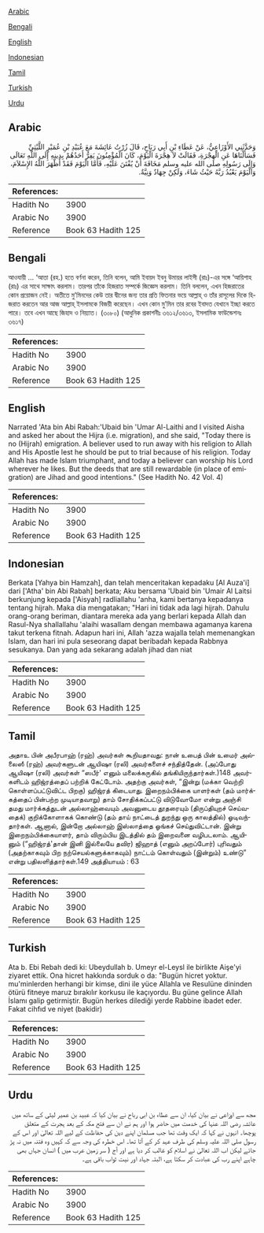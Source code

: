 [Arabic](#arabic)

[Bengali](#bengali)

[English](#english)

[Indonesian](#indonesian)

[Tamil](#tamil)

[Turkish](#turkish)

[Urdu](#urdu)

## Arabic


<div dir="rtl" lang="ar" style={{fontSize:'larger',backgroundColor:'#f8f9fa',padding:20}}>
وَحَدَّثَنِي الأَوْزَاعِيُّ، عَنْ عَطَاءِ بْنِ أَبِي رَبَاحٍ، قَالَ زُرْتُ عَائِشَةَ مَعَ عُبَيْدِ بْنِ عُمَيْرٍ اللَّيْثِيِّ فَسَأَلْنَاهَا عَنِ الْهِجْرَةِ، فَقَالَتْ لاَ هِجْرَةَ الْيَوْمَ، كَانَ الْمُؤْمِنُونَ يَفِرُّ أَحَدُهُمْ بِدِينِهِ إِلَى اللَّهِ تَعَالَى وَإِلَى رَسُولِهِ صلى الله عليه وسلم مَخَافَةَ أَنْ يُفْتَنَ عَلَيْهِ، فَأَمَّا الْيَوْمَ فَقَدْ أَظْهَرَ اللَّهُ الإِسْلاَمَ، وَالْيَوْمَ يَعْبُدُ رَبَّهُ حَيْثُ شَاءَ، وَلَكِنْ جِهَادٌ وَنِيَّةٌ‏.‏
</div>
<div style={{backgroundColor:'#f8f9fa',padding:20, marginBottom: 10}}><table> <thead> <tr> <th>References:</th> <th></th> </tr> </thead> <tbody><tr><td>Hadith No</td><td>3900</td></tr><tr><td>Arabic No</td><td>3900</td></tr><tr><td>Reference</td><td>Book 63 Hadith 125</td></tr></tbody></table></div>

## Bengali


<div dir="ltr" lang="bn" style={{fontSize:'larger',backgroundColor:'#f8f9fa',padding:20}}>
আওযায়ী ... ‘আতা (রহ.) হতে বর্ণনা করেন, তিনি বলেন, আমি ইবায়দ ইবনু উমায়র লাইসী (রাঃ)-এর সঙ্গে ‘আয়িশাহ (রাঃ) এর সাথে সাক্ষাৎ করলাম। তারপর তাঁকে হিজরাত সম্পর্কে জিজ্ঞেস করলাম। তিনি বললেন, এখন হিজরাতের কোন প্রয়োজন নেই। অতীতে মু’মিনদের কেউ তার দ্বীনের জন্য তার প্রতি ফিতনার ভয়ে আল্লাহ্ ও তাঁর রাসূলের দিকে হিজরাত করতেন আর আজ আল্লাহ্ ইসলামকে বিজয়ী করেছেন। এখন কোন মু’মিন তার রবের ইবাদত যেখানে ইচ্ছা করতে পারে। তবে এখন আছে জিহাদ ও নিয়্যাত। (৩০৮০) (আধুনিক প্রকাশনীঃ ৩৬১২/৩৬১৩, ইসলামিক ফাউন্ডেশনঃ ৩৬১৭)
</div>
<div style={{backgroundColor:'#f8f9fa',padding:20, marginBottom: 10}}><table> <thead> <tr> <th>References:</th> <th></th> </tr> </thead> <tbody><tr><td>Hadith No</td><td>3900</td></tr><tr><td>Arabic No</td><td>3900</td></tr><tr><td>Reference</td><td>Book 63 Hadith 125</td></tr></tbody></table></div>

## English


<div dir="ltr" lang="en" style={{fontSize:'larger',backgroundColor:'#f8f9fa',padding:20}}>
Narrated 'Ata bin Abi Rabah:'Ubaid bin 'Umar Al-Laithi and I visited Aisha and asked her about the Hijra (i.e. migration), and she said, "Today there is no (Hijrah) emigration. A believer used to run away with his religion to Allah and His Apostle lest he should be put to trial because of his religion. Today Allah has made Islam triumphant, and today a believer can worship his Lord wherever he likes. But the deeds that are still rewardable (in place of emigration) are Jihad and good intentions." (See Hadith No. 42 Vol. 4)
</div>
<div style={{backgroundColor:'#f8f9fa',padding:20, marginBottom: 10}}><table> <thead> <tr> <th>References:</th> <th></th> </tr> </thead> <tbody><tr><td>Hadith No</td><td>3900</td></tr><tr><td>Arabic No</td><td>3900</td></tr><tr><td>Reference</td><td>Book 63 Hadith 125</td></tr></tbody></table></div>

## Indonesian


<div dir="ltr" lang="id" style={{fontSize:'larger',backgroundColor:'#f8f9fa',padding:20}}>
Berkata [Yahya bin Hamzah], dan telah menceritakan kepadaku [Al Auza'i] dari ['Atha' bin Abi Rabah] berkata; Aku bersama 'Ubaid bin 'Umair Al Laitsi berkunjung kepada ['Aisyah] radliallahu 'anha, kami bertanya kepadanya tentang hijrah. Maka dia mengatakan; "Hari ini tidak ada lagi hijrah. Dahulu orang-orang beriman, diantara mereka ada yang berlari kepada Allah dan Rasul-Nya shallallahu 'alaihi wasallam dengan membawa agamanya karena takut terkena fitnah. Adapun hari ini, Allah 'azza wajalla telah memenangkan Islam, dan hari ini pula seseorang dapat beribadah kepada Rabbnya sesukanya. Dan yang ada sekarang adalah jihad dan niat
</div>
<div style={{backgroundColor:'#f8f9fa',padding:20, marginBottom: 10}}><table> <thead> <tr> <th>References:</th> <th></th> </tr> </thead> <tbody><tr><td>Hadith No</td><td>3900</td></tr><tr><td>Arabic No</td><td>3900</td></tr><tr><td>Reference</td><td>Book 63 Hadith 125</td></tr></tbody></table></div>

## Tamil


<div dir="ltr" lang="ta" style={{fontSize:'larger',backgroundColor:'#f8f9fa',padding:20}}>
அதாஉ பின் அபீரபாஹ் (ரஹ்) அவர்கள் கூறியதாவது: நான் உபைத் பின் உமைர் அல்லைஸீ (ரஹ்) அவர்களுடன் ஆயிஷா (ரலி) அவர்களைச் சந்தித்தேன். (அப்போது ஆயிஷா (ரலி) அவர்கள் “ஸபீர்' எனும் மலைக்கருகில் தங்கியிருந்தார்கள்.)148 அவர்களிடம் ஹிஜ்ரத்தைப் பற்றிக் கேட்டோம். அதற்கு அவர்கள், “இன்று (மக்கா வெற்றி கொள்ளப்பட்டுவிட்ட பிறகு) ஹிஜ்ரத் கிடையாது. இறைநம்பிக்கை யாளர்கள் (தம் மார்க்கத்தைப் பின்பற்ற முடியாதவாறு) தாம் சோதிக்கப்பட்டு விடுவோமோ என்று அஞ்சி தமது மார்க்கத்துடன் அல்லாஹ்வையும் அவனுடைய தூதரையும் (திருப்தியுறச் செய்வதைக்) குறிக்கோளாகக் கொண்டு (தம் தாய் நாட்டைத் துறந்து ஒரு காலத்தில்) ஓடிவந்தார்கள். ஆனால், இன்றோ அல்லாஹ் இஸ்லாத்தை ஓங்கச் செய்துவிட்டான். இன்று இறைநம்பிக்கையாளர், தாம் விரும்பிய இடத்தில் தம் இறைவனை வழிபடலாம். ஆயினும் (“ஹிஜ்ரத்'தான் இனி இல்லையே தவிர) ஜிஹாத் (எனும் அறப்போர்) புரிவதும் (அதற்காகவும் பிற நற்செயல்களுக்காகவும்) நாட்டம் கொள்வதும் (இன்றும்) உண்டு” என்று பதிலளித்தார்கள்.149 அத்தியாயம் : 63
</div>
<div style={{backgroundColor:'#f8f9fa',padding:20, marginBottom: 10}}><table> <thead> <tr> <th>References:</th> <th></th> </tr> </thead> <tbody><tr><td>Hadith No</td><td>3900</td></tr><tr><td>Arabic No</td><td>3900</td></tr><tr><td>Reference</td><td>Book 63 Hadith 125</td></tr></tbody></table></div>

## Turkish


<div dir="ltr" lang="tr" style={{fontSize:'larger',backgroundColor:'#f8f9fa',padding:20}}>
Ata b. Ebi Rebah dedi ki: Ubeydullah b. Umeyr el-Leysl ile birlikte Aişe'yi ziyaret ettik. Ona hicret hakkında sorduk o da: "Bugün hicret yoktur. mu'minlerden herhangi bir kimse, dini ile yüce Allahla ve Resulüne dininden ötürü fitneye maruz bırakılır korkusu ile kaçıyordu. Bu güne gelince Allah İslamı galip getirmiştir. Bugün herkes dilediği yerde Rabbine ibadet eder. Fakat cihfıd ve niyet (bakidir)
</div>
<div style={{backgroundColor:'#f8f9fa',padding:20, marginBottom: 10}}><table> <thead> <tr> <th>References:</th> <th></th> </tr> </thead> <tbody><tr><td>Hadith No</td><td>3900</td></tr><tr><td>Arabic No</td><td>3900</td></tr><tr><td>Reference</td><td>Book 63 Hadith 125</td></tr></tbody></table></div>

## Urdu


<div dir="rtl" lang="ur" style={{fontSize:'larger',backgroundColor:'#f8f9fa',padding:20}}>
مجھ سے اوزاعی نے بیان کیا، ان سے عطاء بن ابی رباح نے بیان کیا کہ عبید بن عمیر لیثی کے ساتھ میں عائشہ رضی اللہ عنہا کی خدمت میں حاضر ہوا اور ہم نے ان سے فتح مکہ کے بعد ہجرت کے متعلق پوچھا۔ انہوں نے کہا کہ ایک وقت تھا جب مسلمان اپنے دین کی حفاظت کے لیے اللہ تعالیٰ اور اس کے رسول صلی اللہ علیہ وسلم کی طرف عہد کر کے آتا تھا۔ اس خطرہ کی وجہ سے کہ کہیں وہ فتنہ میں نہ پڑ جائے لیکن اب اللہ تعالیٰ نے اسلام کو غالب کر دیا ہے اور آج ( سر زمین عرب میں ) انسان جہاں بھی چاہے اپنے رب کی عبادت کر سکتا ہے، البتہ جہاد اور نیت ثواب باقی ہے۔
</div>
<div style={{backgroundColor:'#f8f9fa',padding:20, marginBottom: 10}}><table> <thead> <tr> <th>References:</th> <th></th> </tr> </thead> <tbody><tr><td>Hadith No</td><td>3900</td></tr><tr><td>Arabic No</td><td>3900</td></tr><tr><td>Reference</td><td>Book 63 Hadith 125</td></tr></tbody></table></div>